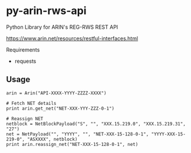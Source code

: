 py-arin-rws-api
===============

Python Library for ARIN's REG-RWS REST API

https://www.arin.net/resources/restful-interfaces.html

Requirements
- requests

Usage
---
`arin = Arin("API-XXXX-YYYY-ZZZZ-XXXX")`

`# Fetch NET details`<br>
`print arin.get_net("NET-XXX-YYY-ZZZ-0-1")`

`# Reassign NET`<br>
`netblock = NetBlockPayload("S", "", "XXX.15.219.0", "XXX.15.219.31", "27")`<br>
`net = NetPayload("", "YYYY", "", "NET-XXX-15-128-0-1", "YYYY-XXX-15-219-0", "ASXXXX", netblock)`<br>
`print arin.reassign_net("NET-XXX-15-128-0-1", net)`
